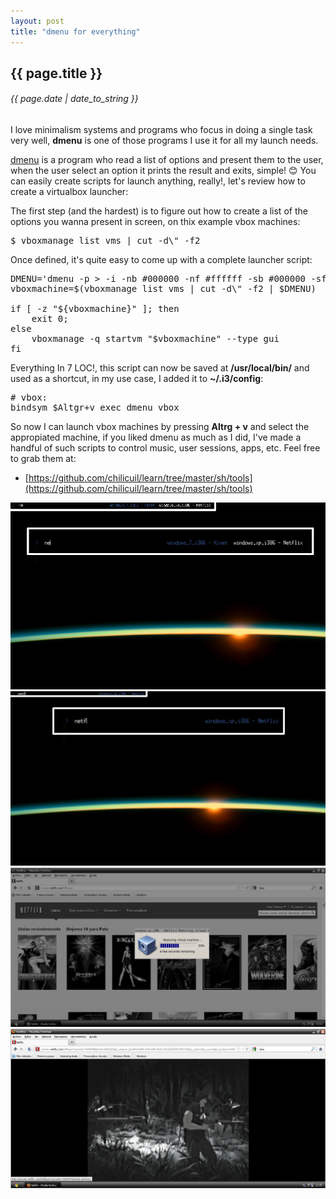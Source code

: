 ```yaml
---
layout: post
title: "dmenu for everything"
---
```


## {{ page.title }}

###### {{ page.date | date_to_string }}

I love minimalism systems and programs who focus in doing a single task very well, **dmenu** is one of those programs I use it for all my launch needs.

[dmenu](http://tools.suckless.org/dmenu/) is a program who read a list of options and present them to the user, when the user select an option it prints the result and exits, simple! &#128522;
You can easily create scripts for launch anything, really!, let's review how to create a virtualbox launcher:

The first step (and the hardest) is to figure out how to create a list of the options you wanna present in screen, on thix example vbox machines:

<pre class="sh_sh">
$ vboxmanage list vms | cut -d\" -f2
</pre>

Once defined, it's quite easy to come up with a complete launcher script:

<pre class="sh_sh">
DMENU='dmenu -p > -i -nb #000000 -nf #ffffff -sb #000000 -sf #3B5998'
vboxmachine=$(vboxmanage list vms | cut -d\" -f2 | $DMENU)

if [ -z "${vboxmachine}" ]; then
    exit 0;
else
    vboxmanage -q startvm "$vboxmachine" --type gui
fi
</pre>

Everything In 7 LOC!, this script can now be saved at **/usr/local/bin/** and used as a shortcut, in my use case, I added it to **~/.i3/config**:

<pre>
# vbox:
bindsym $Altgr+v exec dmenu_vbox
</pre>

So now I can launch vbox machines by pressing **Altrg + v** and select the appropiated machine, if you liked dmenu as much as I did, I've made a handful of such scripts to control music, user sessions, apps, etc. Feel free to grab them at:

- [https://github.com/chilicuil/learn/tree/master/sh/tools](https://github.com/chilicuil/learn/tree/master/sh/tools)

**[![](/assets/img/61.png)](/assets/img/61.png)**
**[![](/assets/img/62.png)](/assets/img/62.png)**
**[![](/assets/img/63.png)](/assets/img/63.png)**
**[![](/assets/img/64.png)](/assets/img/64.png)**
